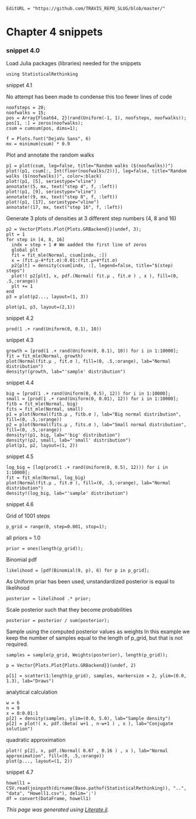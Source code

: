 ```@meta
EditURL = "https://github.com/TRAVIS_REPO_SLUG/blob/master/"
```

# Chapter 4 snippets

### snippet 4.0

Load Julia packages (libraries) needed  for the snippets

```@example snippets04
using StatisticalRethinking
```

snippet 4.1

No attempt has been made to condense this too fewer lines of code

```@example snippets04
noofsteps = 20;
noofwalks = 15;
pos = Array{Float64, 2}(rand(Uniform(-1, 1), noofsteps, noofwalks));
pos[1, :] = zeros(noofwalks);
csum = cumsum(pos, dims=1);

f = Plots.font("DejaVu Sans", 6)
mx = minimum(csum) * 0.9
```

Plot and annotate the random walks

```@example snippets04
p1 = plot(csum, leg=false, title="Random walks ($(noofwalks))")
plot!(p1, csum[:, Int(floor(noofwalks/2))], leg=false, title="Random walks ($(noofwalks))", color=:black)
plot!(p1, [5], seriestype="vline")
annotate!(5, mx, text("step 4", f, :left))
plot!(p1, [9], seriestype="vline")
annotate!(9, mx, text("step 8", f, :left))
plot!(p1, [17], seriestype="vline")
annotate!(17, mx, text("step 16", f, :left))
```

Generate 3 plots of densities at 3 different step numbers (4, 8 and 16)

```@example snippets04
p2 = Vector{Plots.Plot{Plots.GRBackend}}(undef, 3);
plt = 1
for step in [4, 8, 16]
  indx = step + 1 # We aadded the first line of zeros
  global plt
  fit = fit_mle(Normal, csum[indx, :])
  x = (fit.μ-4*fit.σ):0.01:(fit.μ+4*fit.σ)
  p2[plt] = density(csum[indx, :], legend=false, title="$(step) steps")
  plot!( p2[plt], x, pdf.(Normal( fit.μ , fit.σ ) , x ), fill=(0, .5,:orange))
  plt += 1
end
p3 = plot(p2..., layout=(1, 3))

plot(p1, p3, layout=(2,1))
```

snippet 4.2

```@example snippets04
prod(1 .+ rand(Uniform(0, 0.1), 10))
```

snippet 4.3

```@example snippets04
growth = [prod(1 .+ rand(Uniform(0, 0.1), 10)) for i in 1:10000];
fit = fit_mle(Normal, growth)
plot(Normal(fit.μ , fit.σ ), fill=(0, .5,:orange), lab="Normal distribution")
density!(growth, lab="'sample' distribution")
```

snippet 4.4

```@example snippets04
big = [prod(1 .+ rand(Uniform(0, 0.5), 12)) for i in 1:10000];
small = [prod(1 .+ rand(Uniform(0, 0.01), 12)) for i in 1:10000];
fitb = fit_mle(Normal, big)
fits = fit_mle(Normal, small)
p1 = plot(Normal(fitb.μ , fitb.σ ), lab="Big normal distribution", fill=(0, .5,:orange))
p2 = plot(Normal(fits.μ , fits.σ ), lab="Small normal distribution", fill=(0, .5,:orange))
density!(p1, big, lab="'big' distribution")
density!(p2, small, lab="'small' distribution")
plot(p1, p2, layout=(1, 2))
```

snippet 4.5

```@example snippets04
log_big = [log(prod(1 .+ rand(Uniform(0, 0.5), 12))) for i in 1:10000];
fit = fit_mle(Normal, log_big)
plot(Normal(fit.μ , fit.σ ), fill=(0, .5,:orange), lab="Normal distribution")
density!(log_big, lab="'sample' distribution")
```

snippet 4.6

Grid of 1001 steps

```@example snippets04
p_grid = range(0, step=0.001, stop=1);
```

all priors = 1.0

```@example snippets04
prior = ones(length(p_grid));
```

Binomial pdf

```@example snippets04
likelihood = [pdf(Binomial(9, p), 6) for p in p_grid];
```

As Uniform priar has been used, unstandardized posterior is equal to likelihood

```@example snippets04
posterior = likelihood .* prior;
```

Scale posterior such that they become probabilities

```@example snippets04
posterior = posterior / sum(posterior);
```

Sample using the computed posterior values as weights
In this example we keep the number of samples equal to the length of p_grid,
but that is not required.

```@example snippets04
samples = sample(p_grid, Weights(posterior), length(p_grid));

p = Vector{Plots.Plot{Plots.GRBackend}}(undef, 2)

p[1] = scatter(1:length(p_grid), samples, markersize = 2, ylim=(0.0, 1.3), lab="Draws")
```

analytical calculation

```@example snippets04
w = 6
n = 9
x = 0:0.01:1
p[2] = density(samples, ylim=(0.0, 5.0), lab="Sample density")
p[2] = plot!( x, pdf.(Beta( w+1 , n-w+1 ) , x ), lab="Conjugate solution")
```

quadratic approximation

```@example snippets04
plot!( p[2], x, pdf.(Normal( 0.67 , 0.16 ) , x ), lab="Normal approximation", fill=(0, .5,:orange))
plot(p..., layout=(1, 2))
```

snippet 4.7

```@example snippets04
howell1 = CSV.read(joinpath(dirname(Base.pathof(StatisticalRethinking)), "..", "data", "Howell1.csv"), delim=';')
df = convert(DataFrame, howell1)
```

*This page was generated using [Literate.jl](https://github.com/fredrikekre/Literate.jl).*

